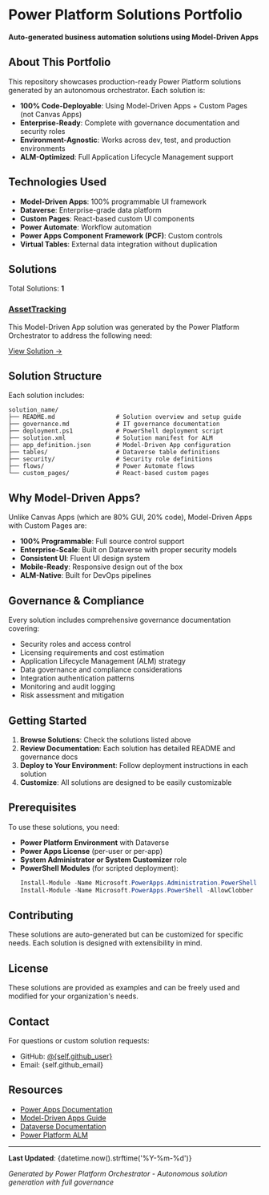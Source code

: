 # Power Platform Solutions Portfolio

**Auto-generated business automation solutions using Model-Driven Apps**

## About This Portfolio

This repository showcases production-ready Power Platform solutions generated by an autonomous orchestrator. Each solution is:

- **100% Code-Deployable**: Using Model-Driven Apps + Custom Pages (not Canvas Apps)
- **Enterprise-Ready**: Complete with governance documentation and security roles
- **Environment-Agnostic**: Works across dev, test, and production environments
- **ALM-Optimized**: Full Application Lifecycle Management support

## Technologies Used

- **Model-Driven Apps**: 100% programmable UI framework
- **Dataverse**: Enterprise-grade data platform
- **Custom Pages**: React-based custom UI components
- **Power Automate**: Workflow automation
- **Power Apps Component Framework (PCF)**: Custom controls
- **Virtual Tables**: External data integration without duplication

## Solutions

Total Solutions: **1**

### [AssetTracking](solutions/AssetTracking)

This Model-Driven App solution was generated by the Power Platform Orchestrator to address the following need:

[View Solution →](solutions/AssetTracking)


## Solution Structure

Each solution includes:

```
solution_name/
├── README.md                 # Solution overview and setup guide
├── governance.md             # IT governance documentation
├── deployment.ps1            # PowerShell deployment script
├── solution.xml              # Solution manifest for ALM
├── app_definition.json       # Model-Driven App configuration
├── tables/                   # Dataverse table definitions
├── security/                 # Security role definitions
├── flows/                    # Power Automate flows
└── custom_pages/             # React-based custom pages
```

## Why Model-Driven Apps?

Unlike Canvas Apps (which are 80% GUI, 20% code), Model-Driven Apps with Custom Pages are:

- **100% Programmable**: Full source control support
- **Enterprise-Scale**: Built on Dataverse with proper security models
- **Consistent UI**: Fluent UI design system
- **Mobile-Ready**: Responsive design out of the box
- **ALM-Native**: Built for DevOps pipelines

## Governance & Compliance

Every solution includes comprehensive governance documentation covering:

- Security roles and access control
- Licensing requirements and cost estimation
- Application Lifecycle Management (ALM) strategy
- Data governance and compliance considerations
- Integration authentication patterns
- Monitoring and audit logging
- Risk assessment and mitigation

## Getting Started

1. **Browse Solutions**: Check the solutions listed above
2. **Review Documentation**: Each solution has detailed README and governance docs
3. **Deploy to Your Environment**: Follow deployment instructions in each solution
4. **Customize**: All solutions are designed to be easily customizable

## Prerequisites

To use these solutions, you need:

- **Power Platform Environment** with Dataverse
- **Power Apps License** (per-user or per-app)
- **System Administrator or System Customizer** role
- **PowerShell Modules** (for scripted deployment):
  ```powershell
  Install-Module -Name Microsoft.PowerApps.Administration.PowerShell
  Install-Module -Name Microsoft.PowerApps.PowerShell -AllowClobber
  ```

## Contributing

These solutions are auto-generated but can be customized for specific needs. Each solution is designed with extensibility in mind.

## License

These solutions are provided as examples and can be freely used and modified for your organization's needs.

## Contact

For questions or custom solution requests:

- GitHub: [@{self.github_user}](https://github.com/{self.github_user})
- Email: {self.github_email}

## Resources

- [Power Apps Documentation](https://learn.microsoft.com/power-apps)
- [Model-Driven Apps Guide](https://learn.microsoft.com/power-apps/maker/model-driven-apps)
- [Dataverse Documentation](https://learn.microsoft.com/power-apps/maker/data-platform)
- [Power Platform ALM](https://learn.microsoft.com/power-platform/alm)

---

**Last Updated**: {datetime.now().strftime('%Y-%m-%d')}

*Generated by Power Platform Orchestrator - Autonomous solution generation with full governance*
